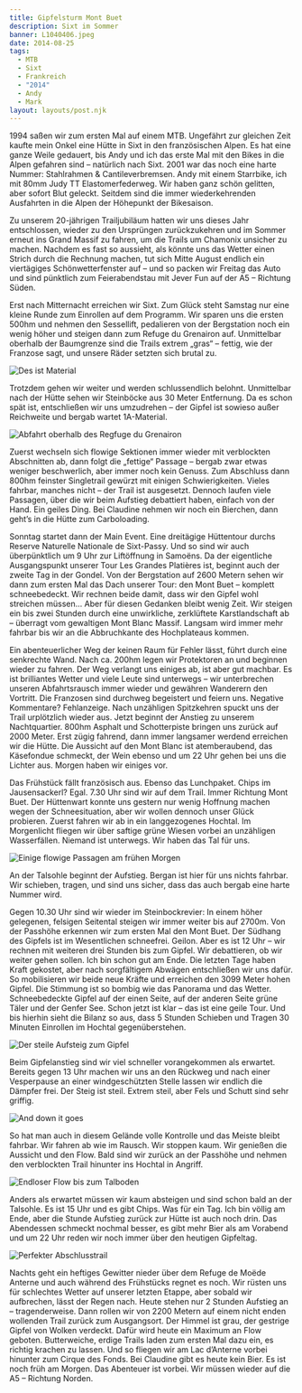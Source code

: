 ```yaml
---
title: Gipfelsturm Mont Buet
description: Sixt im Sommer
banner: L1040406.jpeg
date: 2014-08-25
tags:
  - MTB
  - Sixt
  - Frankreich
  - "2014"
  - Andy
  - Mark
layout: layouts/post.njk
---
```


1994 saßen wir zum ersten Mal auf einem MTB. Ungefährt zur gleichen Zeit kaufte mein Onkel eine Hütte in Sixt in den französischen Alpen. Es hat eine ganze Weile gedauert, bis Andy und ich das erste Mal mit den Bikes in die Alpen gefahren sind – natürlich nach Sixt. 2001 war das noch eine harte Nummer: Stahlrahmen & Cantileverbremsen. Andy mit einem Starrbike, ich mit 80mm Judy TT Elastomerfederweg. Wir haben ganz schön gelitten, aber sofort Blut geleckt. Seitdem sind die immer wiederkehrenden Ausfahrten in die Alpen der Höhepunkt der Bikesaison.

Zu unserem 20-jährigen Trailjubiläum hatten wir uns dieses Jahr entschlossen, wieder zu den Ursprüngen zurückzukehren und im Sommer erneut ins Grand Massif zu fahren, um die Trails um Chamonix unsicher zu machen. Nachdem es fast so aussieht, als könnte uns das Wetter einen Strich durch die Rechnung machen, tut sich Mitte August endlich ein viertägiges Schönwetterfenster auf – und so packen wir Freitag das Auto und sind pünktlich zum Feierabendstau mit Jever Fun auf der A5 – Richtung Süden.

Erst nach Mitternacht erreichen wir Sixt. Zum Glück steht Samstag nur eine kleine Runde zum Einrollen auf dem Programm. Wir sparen uns die ersten 500hm und nehmen den Sessellift, pedalieren von der Bergstation noch ein wenig höher und steigen dann zum Refuge du Grenairon auf. Unmittelbar oberhalb der Baumgrenze sind die Trails extrem „gras“ – fettig, wie der Franzose sagt, und unsere Räder setzten sich brutal zu.

 ![Des ist Material](media/L1040225.jpeg "Des ist Material")

 Trotzdem gehen wir weiter und werden schlussendlich belohnt. Unmittelbar nach der Hütte sehen wir Steinböcke aus 30 Meter Entfernung. Da es schon spät ist, entschließen wir uns umzudrehen – der Gipfel ist sowieso außer Reichweite und bergab wartet 1A-Material. 
 
 ![Abfahrt oberhalb des Regfuge du Grenairon](media/L1040231.jpeg "Abfahrt oberhalb des Regfuge du Grenairon")

 Zuerst wechseln sich flowige Sektionen immer wieder mit verblockten Abschnitten ab, dann folgt die „fettige“ Passage – bergab zwar etwas weniger beschwerlich, aber immer noch kein Genuss. Zum Abschluss dann 800hm feinster Singletrail gewürzt mit einigen Schwierigkeiten. Vieles fahrbar, manches nicht – der Trail ist ausgesetzt. Dennoch laufen viele Passagen, über die wir beim Aufstieg debattiert haben, einfach von der Hand. Ein geiles Ding. Bei Claudine nehmen wir noch ein Bierchen, dann geht’s in die Hütte zum Carboloading.

Sonntag startet dann der Main Event. Eine dreitägige Hüttentour durchs Reserve Naturelle Nationale de Sixt-Passy. Und so sind wir auch überpünktlich um 9 Uhr zur Liftöffnung in Samoëns. Da der eigentliche Ausgangspunkt unserer Tour Les Grandes Platières ist, beginnt auch der zweite Tag in der Gondel. Von der Bergstation auf 2600 Metern sehen wir dann zum ersten Mal das Dach unserer Tour: den Mont Buet – komplett schneebedeckt. Wir rechnen beide damit, dass wir den Gipfel wohl streichen müssen… Aber für diesen Gedanken bleibt wenig Zeit. Wir steigen ein bis zwei Stunden durch eine unwirkliche, zerklüftete Karstlandschaft ab – überragt vom gewaltigen Mont Blanc Massif. Langsam wird immer mehr fahrbar bis wir an die Abbruchkante des Hochplateaus kommen.

Ein abenteuerlicher Weg der keinen Raum für Fehler lässt, führt durch eine senkrechte Wand. Nach ca. 200hm legen wir Protektoren an und beginnen wieder zu fahren. Der Weg verlangt uns einiges ab, ist aber gut machbar. Es ist brilliantes Wetter und viele Leute sind unterwegs – wir unterbrechen unseren Abfahrtsrausch immer wieder und gewähren Wanderern den Vortritt. Die Franzosen sind durchweg begeistert und feiern uns. Negative Kommentare? Fehlanzeige. Nach unzähligen Spitzkehren spuckt uns der Trail urplötzlich wieder aus. Jetzt beginnt der Anstieg zu unserem Nachtquartier. 800hm Asphalt und Schotterpiste bringen uns zurück auf 2000 Meter. Erst zügig fahrend, dann immer langsamer werdend erreichen wir die Hütte. Die Aussicht auf den Mont Blanc ist atemberaubend, das Käsefondue schmeckt, der Wein ebenso und um 22 Uhr gehen bei uns die Lichter aus. Morgen haben wir einiges vor.

Das Frühstück fällt französisch aus. Ebenso das Lunchpaket. Chips im Jausensackerl? Egal. 7.30 Uhr sind wir auf dem Trail. Immer Richtung Mont Buet. Der Hüttenwart konnte uns gestern nur wenig Hoffnung machen wegen der Schneesituation, aber wir wollen dennoch unser Glück probieren. Zuerst fahren wir ab in ein langgezogenes Hochtal. Im Morgenlicht fliegen wir über saftige grüne Wiesen vorbei an unzähligen Wasserfällen. Niemand ist unterwegs. Wir haben das Tal für uns.

![Einige flowige Passagen am frühen Morgen](media/L1040303.jpeg "Einige flowige Passagen am frühen Morgen")

An der Talsohle beginnt der Aufstieg. Bergan ist hier für uns nichts fahrbar. Wir schieben, tragen, und sind uns sicher, dass das auch bergab eine harte Nummer wird.

Gegen 10.30 Uhr sind wir wieder im Steinbockrevier: In einem höher gelegenen, felsigen Seitental steigen wir immer weiter bis auf 2700m. Von der Passhöhe erkennen wir zum ersten Mal den Mont Buet. Der Südhang des Gipfels ist im Wesentlichen schneefrei. Geilon. Aber es ist 12 Uhr – wir rechnen mit weiteren drei Stunden bis zum Gipfel. Wir debattieren, ob wir weiter gehen sollen. Ich bin schon gut am Ende. Die letzten Tage haben Kraft gekostet, aber nach sorgfältigem Abwägen entschließen wir uns dafür. So mobilisieren wir beide neue Kräfte und erreichen den 3099 Meter hohen Gipfel. Die Stimmung ist so bombig wie das Panorama und das Wetter. Schneebedeckte Gipfel auf der einen Seite, auf der anderen Seite grüne Täler und der Genfer See. Schon jetzt ist klar – das ist eine geile Tour. Und bis hierhin sieht die Bilanz so aus, dass 5 Stunden Schieben und Tragen 30 Minuten Einrollen im Hochtal gegenüberstehen.

![Der steile Aufsteig zum Gipfel](media/L1040318.jpeg "Der steile Aufsteig zum Gipfel")

Beim Gipfelanstieg sind wir viel schneller vorangekommen als erwartet. Bereits gegen 13 Uhr machen wir uns an den Rückweg und nach einer Vesperpause an einer windgeschützten Stelle lassen wir endlich die Dämpfer frei. Der Steig ist steil. Extrem steil, aber Fels und Schutt sind sehr griffig.

![And down it goes](media/L1040384.jpeg "And down it goes")

 So hat man auch in diesem Gelände volle Kontrolle und das Meiste bleibt fahrbar. Wir fahren ab wie im Rausch. Wir stoppen kaum. Wir genießen die Aussicht und den Flow. Bald sind wir zurück an der Passhöhe und nehmen den verblockten Trail hinunter ins Hochtal in Angriff. 
 
 ![Endloser Flow bis zum Talboden](media/L1040412.jpeg "Endloser Flow")
 
 Anders als erwartet müssen wir kaum absteigen und sind schon bald an der Talsohle. Es ist 15 Uhr und es gibt Chips. Was für ein Tag. Ich bin völlig am Ende, aber die Stunde Aufstieg zurück zur Hütte ist auch noch drin. Das Abendessen schmeckt nochmal besser, es gibt mehr Bier als am Vorabend und um 22 Uhr reden wir noch immer über den heutigen Gipfeltag.

![Perfekter Abschlusstrail](media/L1040428.jpeg "Perfekter Abschlusstrail")

Nachts geht ein heftiges Gewitter nieder über dem Refuge de Moëde Anterne und auch während des Frühstücks regnet es noch. Wir rüsten uns für schlechtes Wetter auf unserer letzten Etappe, aber sobald wir aufbrechen, lässt der Regen nach. Heute stehen nur 2 Stunden Aufstieg an – tragenderweise. Dann rollen wir von 2200 Metern auf einem nicht enden wollenden Trail zurück zum Ausgangsort. Der Himmel ist grau, der gestrige Gipfel von Wolken verdeckt. Dafür wird heute ein Maximum an Flow geboten. Butterweiche, erdige Trails laden zum ersten Mal dazu ein, es richtig krachen zu lassen. Und so fliegen wir am Lac d’Anterne vorbei hinunter zum Cirque des Fonds. Bei Claudine gibt es heute kein Bier. Es ist noch früh am Morgen. Das Abenteuer ist vorbei. Wir müssen wieder auf die A5 – Richtung Norden.